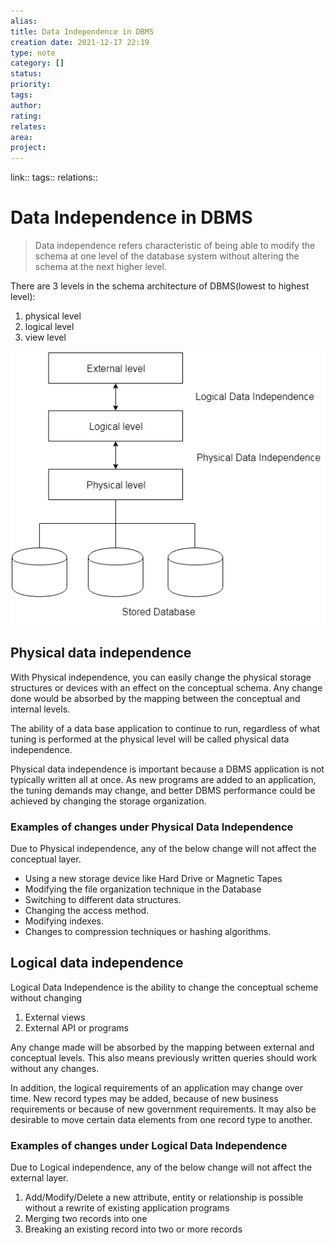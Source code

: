 ```yaml
---
alias: 
title: Data Independence in DBMS 
creation date: 2021-12-17 22:19
type: note
category: []
status:
priority:
tags:
author:
rating: 
relates: 
area: 
project:
---
```

link:: 
tags:: 
relations:: 

# Data Independence in DBMS

> Data independence refers characteristic of being able to modify the schema at one level of the database system without altering the schema at the next higher level.

There are 3 levels in the schema architecture of DBMS(lowest to highest level): 
1. physical level
2. logical level
3. view level

![dbms-data-independence](../Resources/dbms-data-independence.png)

## Physical data independence

With Physical independence, you can easily change the physical storage structures or devices with an effect on the conceptual schema. 
Any change done would be absorbed by the mapping between the conceptual and internal levels.

The ability of a data base application to continue to run, regardless of what tuning is
performed at the physical level will be called physical data independence. 

Physical data independence is important because a DBMS application is not typically written all at
once. As new programs are added to an application, the tuning demands may change,
and better DBMS performance could be achieved by changing the storage organization.

### Examples of changes under Physical Data Independence

Due to Physical independence, any of the below change will not affect the conceptual layer.
- Using a new storage device like Hard Drive or Magnetic Tapes
- Modifying the file organization technique in the Database
- Switching to different data structures.
- Changing the access method.
- Modifying indexes.
- Changes to compression techniques or hashing algorithms.


## Logical data independence

Logical Data Independence is the ability to change the conceptual scheme without changing
1.  External views
2.  External API or programs

Any change made will be absorbed by the mapping between external and conceptual levels.
This also means previously written queries should work without any changes.

In addition, the logical requirements of an application may change over time. New
record types may be added, because of new business requirements or because of new
government requirements. It may also be desirable to move certain data elements from
one record type to another.

### Examples of changes under Logical Data Independence

Due to Logical independence, any of the below change will not affect the external layer.

1.  Add/Modify/Delete a new attribute, entity or relationship is possible without a rewrite of existing application programs
2.  Merging two records into one
3.  Breaking an existing record into two or more records